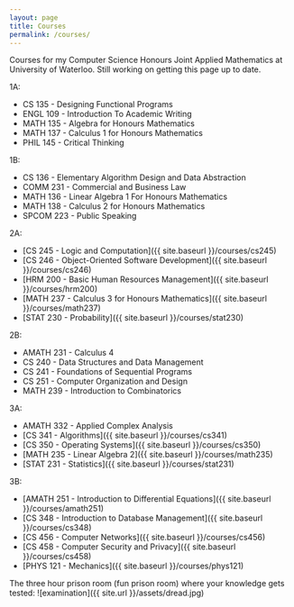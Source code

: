 ```yaml
---
layout: page
title: Courses
permalink: /courses/
---
```


Courses for my Computer Science Honours Joint Applied Mathematics at University of Waterloo. Still working on getting this page up to date. 

1A:

- CS 135 - Designing Functional Programs
- ENGL 109 - Introduction To Academic Writing
- MATH 135 - Algebra for Honours Mathematics
- MATH 137 - Calculus 1 for Honours Mathematics
- PHIL 145 - Critical Thinking

1B:

- CS 136 - Elementary Algorithm Design and Data Abstraction
- COMM 231 - Commercial and Business Law
- MATH 136 - Linear Algebra 1 For Honours Mathematics
- MATH 138 - Calculus 2 for Honours Mathematics
- SPCOM 223 - Public Speaking

2A:

 - [CS 245 - Logic and Computation]({{ site.baseurl }}/courses/cs245)
 - [CS 246 - Object-Oriented Software Development]({{ site.baseurl }}/courses/cs246)
 - [HRM 200 - Basic Human Resources Management]({{ site.baseurl }}/courses/hrm200)
 - [MATH 237 - Calculus 3 for Honours Mathematics]({{ site.baseurl }}/courses/math237)
 - [STAT 230 - Probability]({{ site.baseurl }}/courses/stat230)

2B:

- AMATH 231 - Calculus 4
- CS 240 - Data Structures and Data Management
- CS 241 - Foundations of Sequential Programs
- CS 251 - Computer Organization and Design
- MATH 239 - Introduction to Combinatorics

3A:

- AMATH 332 - Applied Complex Analysis
- [CS 341 - Algorithms]({{ site.baseurl }}/courses/cs341)
- [CS 350 - Operating Systems]({{ site.baseurl }}/courses/cs350)
- [MATH 235 - Linear Algebra 2]({{ site.baseurl }}/courses/math235)
- [STAT 231 - Statistics]({{ site.baseurl }}/courses/stat231)

3B:

- [AMATH 251 - Introduction to Differential Equations]({{ site.baseurl }}/courses/amath251)
- [CS 348 - Introduction to Database Management]({{ site.baseurl }}/courses/cs348)
- [CS 456 - Computer Networks]({{ site.baseurl }}/courses/cs456)
- [CS 458 - Computer Security and Privacy]({{ site.baseurl }}/courses/cs458)
- [PHYS 121 - Mechanics]({{ site.baseurl }}/courses/phys121)

The three hour prison room (fun prison room) where your knowledge gets tested:
![examination]({{ site.url }}/assets/dread.jpg)
